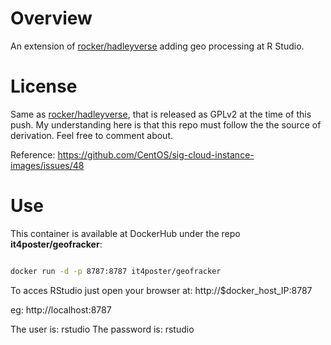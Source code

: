 # Overview
An extension of [rocker/hadleyverse](https://github.com/rocker-org/hadleyverse) adding geo processing at R Studio.

# License

Same as [rocker/hadleyverse](https://github.com/rocker-org/hadleyverse), that is released as GPLv2 at the time of this push. My understanding here is that this repo must follow the the source of derivation. Feel free to comment about.


Reference: https://github.com/CentOS/sig-cloud-instance-images/issues/48

# Use

This container is available at DockerHub under the repo **it4poster/geofracker**:

```bash

docker run -d -p 8787:8787 it4poster/geofracker 

```

To acces RStudio just open your browser at: http://$docker_host_IP:8787

eg: http://localhost:8787

The user is: rstudio
The password is: rstudio
